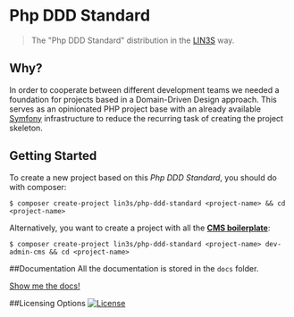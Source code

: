 # Php DDD Standard
> The "Php DDD Standard" distribution in the [LIN3S][1] way.

## Why?
In order to cooperate between different development teams we needed a foundation for projects based in a Domain-Driven
Design approach. This serves as an opinionated PHP project base with an already available [Symfony][2] infrastructure to 
reduce the recurring task of creating the project skeleton.

## Getting Started
To create a new project based on this *Php DDD Standard*, you should do with composer:
```
$ composer create-project lin3s/php-ddd-standard <project-name> && cd <project-name>
```
Alternatively, you want to create a project with all the [**CMS boilerplate**][3]:
```
$ composer create-project lin3s/php-ddd-standard <project-name> dev-admin-cms && cd <project-name>
```

##Documentation
All the documentation is stored in the `docs` folder.

[Show me the docs!](docs/index.md)

##Licensing Options
[![License](https://poser.pugx.org/lin3s/php-ddd-standard/license.svg)](https://github.com/LIN3S/PhpDDDStandard/blob/master/LICENSE)
 
[1]: http://www.lin3s.com/
[2]: http://symfony.com/
[3]: https://github.com/LIN3S/PhpDDDStandard/tree/admin-cms
